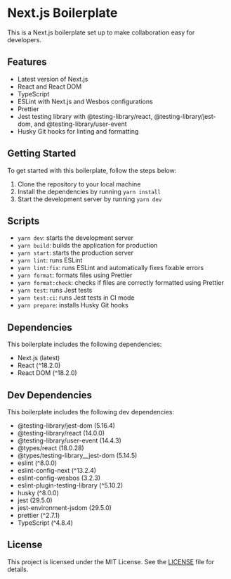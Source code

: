 # Next.js Boilerplate

This is a Next.js boilerplate set up to make collaboration easy for developers.

## Features

- Latest version of Next.js
- React and React DOM
- TypeScript
- ESLint with Next.js and Wesbos configurations
- Prettier
- Jest testing library with @testing-library/react, @testing-library/jest-dom, and @testing-library/user-event
- Husky Git hooks for linting and formatting

## Getting Started

To get started with this boilerplate, follow the steps below:

1.  Clone the repository to your local machine
2.  Install the dependencies by running `yarn install`
3.  Start the development server by running `yarn dev`

## Scripts

- `yarn dev`: starts the development server
- `yarn build`: builds the application for production
- `yarn start`: starts the production server
- `yarn lint`: runs ESLint
- `yarn lint:fix`: runs ESLint and automatically fixes fixable errors
- `yarn format`: formats files using Prettier
- `yarn format:check`: checks if files are correctly formatted using Prettier
- `yarn test`: runs Jest tests
- `yarn test:ci`: runs Jest tests in CI mode
- `yarn prepare`: installs Husky Git hooks

## Dependencies

This boilerplate includes the following dependencies:

- Next.js (latest)
- React (^18.2.0)
- React DOM (^18.2.0)

## Dev Dependencies

This boilerplate includes the following dev dependencies:

- @testing-library/jest-dom (5.16.4)
- @testing-library/react (14.0.0)
- @testing-library/user-event (14.4.3)
- @types/react (18.0.28)
- @types/testing-library\_\_jest-dom (5.14.5)
- eslint (^8.0.0)
- eslint-config-next (^13.2.4)
- eslint-config-wesbos (3.2.3)
- eslint-plugin-testing-library (^5.10.2)
- husky (^8.0.0)
- jest (29.5.0)
- jest-environment-jsdom (29.5.0)
- prettier (^2.7.1)
- TypeScript (^4.8.4)

## License

This project is licensed under the MIT License. See the [LICENSE](LICENSE) file for details.
